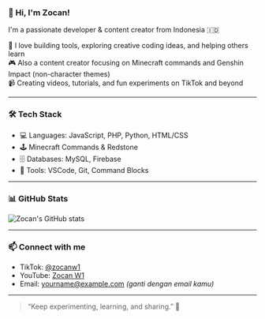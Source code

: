 ### 👋 Hi, I'm Zocan!

I'm a passionate developer & content creator from Indonesia 🇮🇩

🔧 I love building tools, exploring creative coding ideas, and helping others learn  
🎮 Also a content creator focusing on Minecraft commands and Genshin Impact (non-character themes)  
📹 Creating videos, tutorials, and fun experiments on TikTok and beyond  

---

### 🛠️ Tech Stack
- 💻 Languages: JavaScript, PHP, Python, HTML/CSS
- 🕹️ Minecraft Commands & Redstone
- 🗄️ Databases: MySQL, Firebase
- 🔧 Tools: VSCode, Git, Command Blocks

---

### 📊 GitHub Stats

![Zocan's GitHub stats](https://github-readme-stats.vercel.app/api?username=zocanw1&show_icons=true&theme=tokyonight)

---

### 📫 Connect with me

- TikTok: [@zocanw1](https://www.tiktok.com/@zocanw1)
- YouTube: [Zocan W1](#)
- Email: yourname@example.com *(ganti dengan email kamu)*

---

> “Keep experimenting, learning, and sharing.” 🌱

